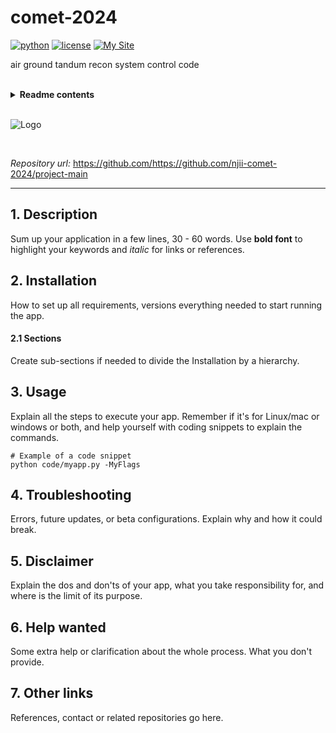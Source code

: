 # comet-2024

[![python](https://img.shields.io/badge/python-3.10-blue.svg?style=flat&logo=python&logoColor=blue)](https://pypi.org/project/cookiecutter/)
[![license](https://img.shields.io/badge/license-mit-green.svg?logo=cachet&style=flat&logoColor=green)](https://choosealicense.com/licenses/)
[![My Site](https://img.shields.io/badge/about%20me-carlosgrande.me-red?style=flat&logo=aboutdotme&logoColor=red)](https://carlosgrande.me/)

air ground tandum recon system control code

</br>

<details><summary><b>Readme contents</b></summary>

- [1. Description](#1-Description)
- [2. Installation](#2-Installation)
- [3. Usage](#3-Usage)
- [4. Troubleshooting](#4-Troubleshooting)
- [5. Disclaimer](#5-Disclaimer)
- [6. Help wanted](#6-Help-wanted)
- [7. Other links](#7-Other-links)

</details>

</br>

![Logo](docs/assets/logo_150.png)

</br>

*Repository url:* https://github.com/https://github.com/njii-comet-2024/project-main

---

## 1. Description

Sum up your application in a few lines, 30 - 60 words. Use **bold font** to highlight your keywords and *italic* for links or references.

## 2. Installation

How to set up all requirements, versions everything needed to start running the app.

#### 	2.1 Sections

Create sub-sections if needed to divide the Installation by a hierarchy.

## 3. Usage

Explain all the steps to execute your app. Remember if it's for Linux/mac or windows or both, and help yourself with coding snippets to explain the commands.

```
# Example of a code snippet
python code/myapp.py -MyFlags
```

## 4. Troubleshooting

Errors, future updates, or beta configurations. Explain why and how it could break.

## 5. Disclaimer

Explain the dos and don'ts of your app, what you take responsibility for, and where is the limit of its purpose.

## 6. Help wanted

Some extra help or clarification about the whole process. What you don't provide.

## 7. Other links

References, contact or related repositories go here.
